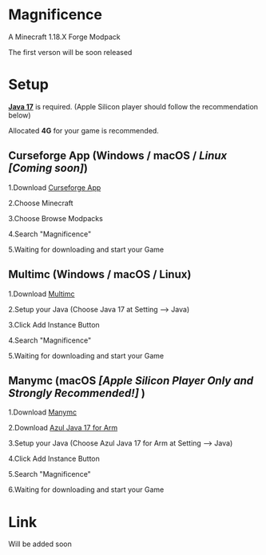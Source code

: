 # Magnificence
A Minecraft 1.18.X Forge Modpack 

The first verson will be soon released

# Setup

 **[Java 17](https://www.oracle.com/java/technologies/javase/jdk17-archive-downloads.html)** is required. 
 (Apple Silicon player should follow the recommendation below)
 
 Allocated **4G** for your game is recommended.

## Curseforge App (Windows / macOS / *Linux [Coming soon]*)

1.Download [Curseforge App](https://download.curseforge.com)

2.Choose Minecraft

3.Choose Browse Modpacks

4.Search "Magnificence"

5.Waiting for downloading and start your Game



## Multimc (Windows / macOS / Linux)

1.Download [Multimc](https://multimc.org)

2.Setup your Java (Choose Java 17 at Setting --> Java)

3.Click Add Instance Button

4.Search "Magnificence"

5.Waiting for downloading and start your Game



## Manymc (macOS *[Apple Silicon Player Only and Strongly Recommended!]* )

1.Download [Manymc](https://github.com/MinecraftMachina/ManyMC/releases)

2.Download [Azul Java 17 for Arm ](https://www.azul.com/downloads/?version=java-17-lts&os=macos&architecture=arm-64-bit&package=jdk)

3.Setup your Java (Choose Azul Java 17 for Arm at Setting --> Java)

4.Click Add Instance Button

5.Search "Magnificence"

6.Waiting for downloading and start your Game



# Link
Will be added soon
